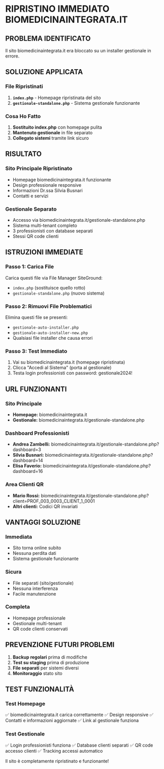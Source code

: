 # RIPRISTINO IMMEDIATO BIOMEDICINAINTEGRATA.IT

## PROBLEMA IDENTIFICATO
Il sito biomedicinaintegrata.it era bloccato su un installer gestionale in errore.

## SOLUZIONE APPLICATA

### File Ripristinati
1. **`index.php`** - Homepage ripristinata del sito
2. **`gestionale-standalone.php`** - Sistema gestionale funzionante

### Cosa Ho Fatto

1. **Sostituito index.php** con homepage pulita
2. **Mantenuto gestionale** in file separato
3. **Collegato sistemi** tramite link sicuro

## RISULTATO

### Sito Principale Ripristinato
- Homepage biomedicinaintegrata.it funzionante
- Design professionale responsive
- Informazioni Dr.ssa Silvia Busnari
- Contatti e servizi

### Gestionale Separato
- Accesso via biomedicinaintegrata.it/gestionale-standalone.php
- Sistema multi-tenant completo
- 3 professionisti con database separati
- Stessi QR code clienti

## ISTRUZIONI IMMEDIATE

### Passo 1: Carica File
Carica questi file via File Manager SiteGround:
- `index.php` (sostituisce quello rotto)
- `gestionale-standalone.php` (nuovo sistema)

### Passo 2: Rimuovi File Problematici
Elimina questi file se presenti:
- `gestionale-auto-installer.php`
- `gestionale-auto-installer-new.php`
- Qualsiasi file installer che causa errori

### Passo 3: Test Immediato
1. Vai su biomedicinaintegrata.it (homepage ripristinata)
2. Clicca "Accedi al Sistema" (porta al gestionale)
3. Testa login professionisti con password: gestionale2024!

## URL FUNZIONANTI

### Sito Principale
- **Homepage:** biomedicinaintegrata.it
- **Gestionale:** biomedicinaintegrata.it/gestionale-standalone.php

### Dashboard Professionisti
- **Andrea Zambelli:** biomedicinaintegrata.it/gestionale-standalone.php?dashboard=3
- **Silvia Busnari:** biomedicinaintegrata.it/gestionale-standalone.php?dashboard=14
- **Elisa Faverio:** biomedicinaintegrata.it/gestionale-standalone.php?dashboard=16

### Area Clienti QR
- **Mario Rossi:** biomedicinaintegrata.it/gestionale-standalone.php?client=PROF_003_0003_CLIENT_1_0001
- **Altri clienti:** Codici QR invariati

## VANTAGGI SOLUZIONE

### Immediata
- Sito torna online subito
- Nessuna perdita dati
- Sistema gestionale funzionante

### Sicura
- File separati (sito/gestionale)
- Nessuna interferenza
- Facile manutenzione

### Completa
- Homepage professionale
- Gestionale multi-tenant
- QR code clienti conservati

## PREVENZIONE FUTURI PROBLEMI

1. **Backup regolari** prima di modifiche
2. **Test su staging** prima di produzione
3. **File separati** per sistemi diversi
4. **Monitoraggio** stato sito

## TEST FUNZIONALITÀ

### Test Homepage
✅ biomedicinaintegrata.it carica correttamente
✅ Design responsive
✅ Contatti e informazioni aggiornate
✅ Link al gestionale funziona

### Test Gestionale
✅ Login professionisti funziona
✅ Database clienti separati
✅ QR code accesso clienti
✅ Tracking accessi automatico

Il sito è completamente ripristinato e funzionante!